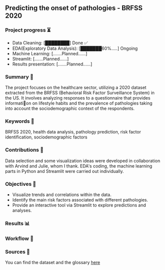 ## Predicting the onset of pathologies - BRFSS 2020

### Project progress ⏳

- Data Cleaning: [████████] Done ✅  
- EDA(Exploratory Data Analysis): [███████60%.....] Ongoing   
- Machine Learning: [.......Planned......]  
- Streamlit: [.......Planned......]  
- Results presentation: [.......Planned......]

### Summary 📃
The project focuses on the healthcare sector, utilizing a 2020 dataset extracted from the BRFSS (Behavioral Risk Factor Surveillance System) in the US. It involves analyzing responses to a questionnaire that provides informati📵on on lifestyle habits and the prevalence of pathologies taking into account the sociodemographic context of the respondents.

### Keywords 📌
BRFSS 2020, health data analysis, pathology prediction, risk factor identification, sociodemographic factors

### Contributions 🤝
Data selection and some visualization ideas were developed in collaboration with Arvind and Julie, whom I thank. EDA's coding, the machine learning parts in Python and Streamlit were carried out individually.

### Objectives 🎯
- Visualize trends and correlations within the data.
- Identify the main risk factors associated with different pathologies.
- Provide an interactive tool via Streamlit to explore predictions and analyses.

### Results 📊

### Workflow 📝

### Sources 📖
You can find the dataset and the glossary [here](https://www.cdc.gov/brfss/annual_data/annual_2020.html)

